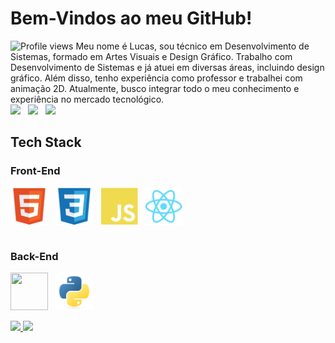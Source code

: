 <h1>Bem-Vindos ao meu GitHub! </h1>
<img src="https://komarev.com/ghpvc/?username=lucasbizachi&color=yellow" alt="Profile views" /> 
Meu nome é Lucas, sou técnico em Desenvolvimento de Sistemas, formado em Artes Visuais e Design Gráfico. Trabalho com Desenvolvimento de Sistemas e já atuei em diversas áreas, incluindo design gráfico. Além disso, tenho experiência como professor e trabalhei com animação 2D. Atualmente, busco integrar todo o meu conhecimento e experiência no mercado tecnológico.

  <div>
    <a href="https://www.linkedin.com/in/lucasbizachi" target="_blank"><img src="https://img.shields.io/badge/-LinkedIn-%230077B5?style=for-the-badge&logo=linkedin&logoColor=white" target="_blank"></a>&#160;&#160;
     <a href="https://instagram.com/lucasbizachi" target="_blank"><img src="https://img.shields.io/badge/-Instagram-685EA9?style=for-the-badge&logo=instagram&logoColor=white" target="_blank"></a>&#160;&#160;
   <a href="https://codepen.io/LucasBizachi" target="_blank"><img src="https://img.shields.io/badge/Codepen-000000?style=for-the-badge&logo=codepen&logoColor=white" target="_blank"></a>&#160;&#160;
  </div>

## Tech Stack

### Front-End
 <div style="display: inline_block">
  <img align="center" alt="" height="60" width="60" src="https://raw.githubusercontent.com/devicons/devicon/master/icons/html5/html5-original.svg"> &nbsp;
  <img align="center" alt="" height="60" width="60" src="https://raw.githubusercontent.com/devicons/devicon/master/icons/css3/css3-original.svg"> &nbsp;
  <img align="center" alt="" height="60" width="60" src="https://raw.githubusercontent.com/devicons/devicon/master/icons/javascript/javascript-plain.svg"> &nbsp;
  <img align="center" alt="" height="60" width="60" src="https://raw.githubusercontent.com/devicons/devicon/master/icons/react/react-original.svg"> &nbsp;
</div> 

<br>

### Back-End
<div style="display: inline_block">
  <img align="center" alt="" height="60" width="60" src="https://cdn.jsdelivr.net/gh/devicons/devicon@latest/icons/nodejs/nodejs-plain-wordmark.svg" /> &nbsp;
  <img align="center" alt="" height="60" width="60" src="https://raw.githubusercontent.com/devicons/devicon/master/icons/python/python-original.svg">
</div> 
<br>
<div align="lefth">
  <a href="https://github.com/lucasbizachi">
  <img height="140em" src="https://github-readme-stats.vercel.app/api?username=lucasbizachi&show_icons=true&theme=dracula&include_all_commits=true&count_private=true"/>
  <img height="140em" src="https://github-readme-stats.vercel.app/api/top-langs/?username=lucasbizachi&layout=compact&langs_count=7&theme=dracula"/>
</div>
  
 
  
